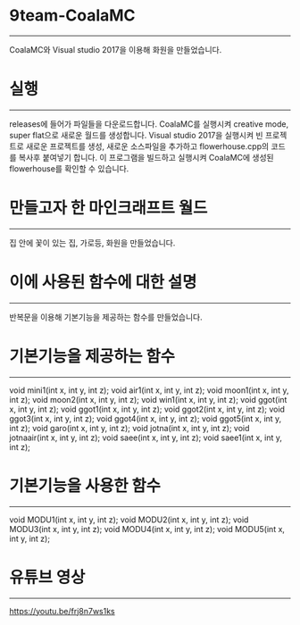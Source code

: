 # 9team-CoalaMC
----------------------------
CoalaMC와 Visual studio 2017을 이용해 화원을 만들었습니다.

# 실행
----------------------------
releases에 들어가 파일들을 다운로드합니다.
CoalaMC를 실행시켜 creative mode, super flat으로 새로운 월드를 생성합니다.
Visual studio 2017을 실행시켜 빈 프로젝트로 새로운 프로젝트를 생성, 새로운 소스파일을 추가하고 flowerhouse.cpp의 코드를 복사후 붙여넣기 합니다.
이 프로그램을 빌드하고 실행시켜 CoalaMC에 생성된 flowerhouse를 확인할 수 있습니다.

# 만들고자 한 마인크래프트 월드
--------------------------------
집 안에 꽃이 있는 집, 가로등, 화원을 만들었습니다.

# 이에 사용된 함수에 대한 설명
---------------------------
반복문을 이용해 기본기능을 제공하는 함수를 만들었습니다.

# 기본기능을 제공하는 함수
-------------------------------
void mini1(int x, int y, int z);
void air1(int x, int y, int z);
void moon1(int x, int y, int z);
void moon2(int x, int y, int z);
void win1(int x, int y, int z);
void ggot(int x, int y, int z);
void ggot1(int x, int y, int z);
void ggot2(int x, int y, int z);
void ggot3(int x, int y, int z);
void ggot4(int x, int y, int z);
void ggot5(int x, int y, int z);
void garo(int x, int y, int z);
void jotna(int x, int y, int z);
void jotnaair(int x, int y, int z);
void saee(int x, int y, int z);
void saee1(int x, int y, int z);

# 기본기능을 사용한 함수
-------------------------
void MODU1(int x, int y, int z);
void MODU2(int x, int y, int z);
void MODU3(int x, int y, int z);
void MODU4(int x, int y, int z);
void MODU5(int x, int y, int z);

# 유튜브 영상
-------------------------------
https://youtu.be/frj8n7ws1ks 
